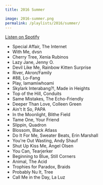 ```yaml
---
title: 2016 Summer

image: 2016-summer.png
permalink: /playlists/2016/summer/
---
```


[Listen on Spotify](https://open.spotify.com/user/katydecorah/playlist/227BeicnVOuWLRQwQTGxHa)

- Special Affair, The Internet
- With Me, dvsn
- Cherry Tree, Xenia Rubinos
- Lazy Jane, Jenny O.
- Devil Like Me, Rainbow Kitten Surprise
- River, Akron/Family
- #88, Lo-Fang
- Play, Iamamiwhoami
- Skylark Interabang?!, Made in Heights
- Top of the Hill, Conduits
- Same Mistakes, The Echo-Friendly
- Deeper Than Love, Colleen Green
- Ain't It So, PAPA
- In the Moonlight, Blithe Field
- Tame One, Your Friend
- Slippin, Quadron
- Blossom, Black Atlass
- Do It For Me, Sweater Beats, Erin Marshall
- You're Out Wasting, Andy Shauf
- Shut Up Kiss Me, Angel Olsen
- You Can, Tearjerker
- Beginning to Blue, Still Corners
- Animal, The Acid
- Trophies for Paradox, Braids
- Probably Nu It, Tree
- Call Me in the Day, La Luz
